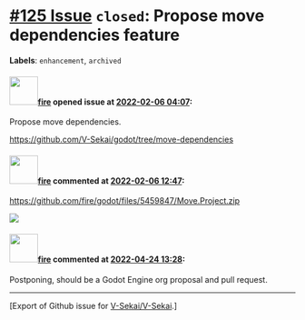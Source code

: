 # [\#125 Issue](https://github.com/V-Sekai/V-Sekai/issues/125) `closed`: Propose move dependencies feature
**Labels**: `enhancement`, `archived`


#### <img src="https://avatars.githubusercontent.com/u/32321?u=c2e06a3d2b49a467aa907e54aa259516440267cc&v=4" width="50">[fire](https://github.com/fire) opened issue at [2022-02-06 04:07](https://github.com/V-Sekai/V-Sekai/issues/125):

Propose move dependencies.

https://github.com/V-Sekai/godot/tree/move-dependencies

#### <img src="https://avatars.githubusercontent.com/u/32321?u=c2e06a3d2b49a467aa907e54aa259516440267cc&v=4" width="50">[fire](https://github.com/fire) commented at [2022-02-06 12:47](https://github.com/V-Sekai/V-Sekai/issues/125#issuecomment-1030826030):

https://github.com/fire/godot/files/5459847/Move.Project.zip

![](https://user-images.githubusercontent.com/32321/97600574-6eea4d00-19c6-11eb-8b30-e00132dc4915.png)

#### <img src="https://avatars.githubusercontent.com/u/32321?u=c2e06a3d2b49a467aa907e54aa259516440267cc&v=4" width="50">[fire](https://github.com/fire) commented at [2022-04-24 13:28](https://github.com/V-Sekai/V-Sekai/issues/125#issuecomment-1107842309):

Postponing, should be a Godot Engine org proposal and pull request.


-------------------------------------------------------------------------------



[Export of Github issue for [V-Sekai/V-Sekai](https://github.com/V-Sekai/V-Sekai).]
